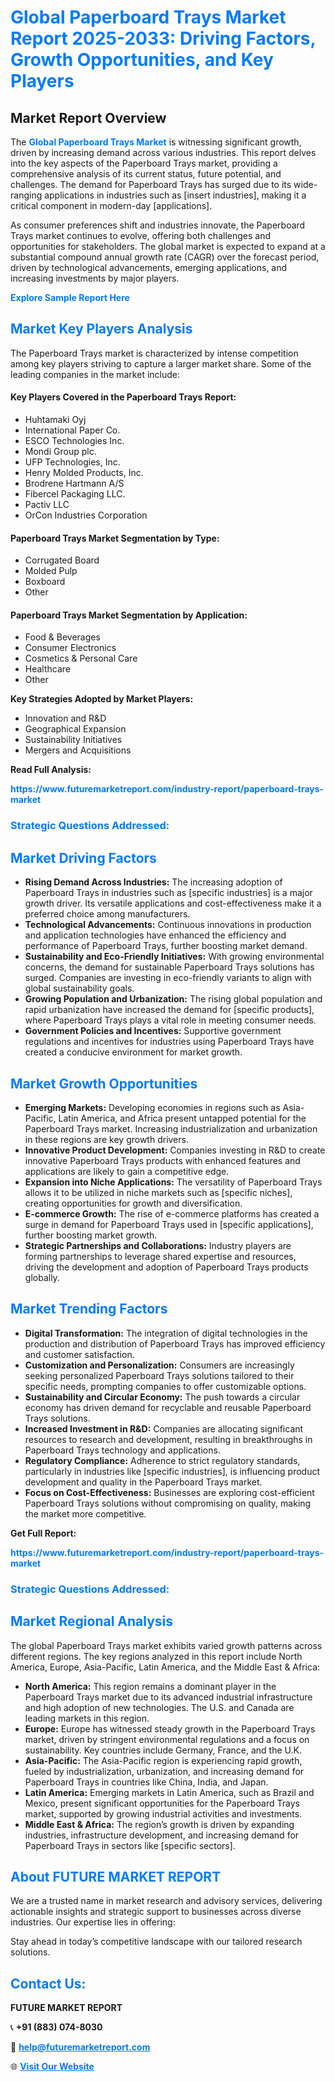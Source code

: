 <h1 style="color: #007BFF;">Global Paperboard Trays Market Report 2025-2033: Driving Factors, Growth Opportunities, and Key Players</h1>

<section id="overview">
<h2>Market Report Overview</h2>
<p>The <a href="https://www.futuremarketreport.com/industry-report/paperboard-trays-market" style="color: #007BFF; text-decoration: none;"><strong>Global Paperboard Trays Market</strong></a> is witnessing significant growth, driven by increasing demand across various industries. This report delves into the key aspects of the Paperboard Trays market, providing a comprehensive analysis of its current status, future potential, and challenges. The demand for Paperboard Trays has surged due to its wide-ranging applications in industries such as [insert industries], making it a critical component in modern-day [applications].</p>
<p>As consumer preferences shift and industries innovate, the Paperboard Trays market continues to evolve, offering both challenges and opportunities for stakeholders. The global market is expected to expand at a substantial compound annual growth rate (CAGR) over the forecast period, driven by technological advancements, emerging applications, and increasing investments by major players.</p>
</section>

<section id="overview">
<p><a href="https://www.futuremarketreport.com/request-sample/reportId=87207" style="color: #007BFF; text-decoration: none;"><strong>Explore Sample Report Here</strong></a></p>
</section>

<section id="key-players">
<h2 style="color: #007BFF;">Market Key Players Analysis</h2>
<p>The Paperboard Trays market is characterized by intense competition among key players striving to capture a larger market share. Some of the leading companies in the market include:</p>
<h4>Key Players Covered in the Paperboard Trays Report:</h4>
<ul><li>Huhtamaki Oyj</li><li>International Paper Co.</li><li>ESCO Technologies Inc.</li><li>Mondi Group plc.</li><li>UFP Technologies, Inc.</li><li>Henry Molded Products, Inc.</li><li>Brodrene Hartmann A/S</li><li>Fibercel Packaging LLC.</li><li>Pactiv LLC</li><li>OrCon Industries Corporation</li></ul>
<h4>Paperboard Trays Market Segmentation by Type:</h4>
<ul><li>Corrugated Board</li><li>Molded Pulp</li><li>Boxboard</li><li>Other</li></ul>

<h4>Paperboard Trays Market Segmentation by Application:</h4>
<ul><li>Food &amp; Beverages</li><li>Consumer Electronics</li><li>Cosmetics &amp; Personal Care</li><li>Healthcare</li><li>Other</li></ul>
<p><strong>Key Strategies Adopted by Market Players:</strong></p>
<ul>
<li>Innovation and R&D</li>
<li>Geographical Expansion</li>
<li>Sustainability Initiatives</li>
<li>Mergers and Acquisitions</li>
</ul>
</section>

<section>
<p><strong>Read Full Analysis: </strong></p><a href="https://www.futuremarketreport.com/industry-report/paperboard-trays-market" style="color: #007BFF; text-decoration: none;"><strong>https://www.futuremarketreport.com/industry-report/paperboard-trays-market</strong></a>
<h3 style="color: #007BFF;">Strategic Questions Addressed:</h3>
</section>

<section id="driving-factors">
<h2 style="color: #007BFF;">Market Driving Factors</h2>
<ul>
<li><strong>Rising Demand Across Industries:</strong> The increasing adoption of Paperboard Trays in industries such as [specific industries] is a major growth driver. Its versatile applications and cost-effectiveness make it a preferred choice among manufacturers.</li>
<li><strong>Technological Advancements:</strong> Continuous innovations in production and application technologies have enhanced the efficiency and performance of Paperboard Trays, further boosting market demand.</li>
<li><strong>Sustainability and Eco-Friendly Initiatives:</strong> With growing environmental concerns, the demand for sustainable Paperboard Trays solutions has surged. Companies are investing in eco-friendly variants to align with global sustainability goals.</li>
<li><strong>Growing Population and Urbanization:</strong> The rising global population and rapid urbanization have increased the demand for [specific products], where Paperboard Trays plays a vital role in meeting consumer needs.</li>
<li><strong>Government Policies and Incentives:</strong> Supportive government regulations and incentives for industries using Paperboard Trays have created a conducive environment for market growth.</li>
</ul>
</section>

<section id="growth-opportunities">
<h2 style="color: #007BFF;">Market Growth Opportunities</h2>
<ul>
<li><strong>Emerging Markets:</strong> Developing economies in regions such as Asia-Pacific, Latin America, and Africa present untapped potential for the Paperboard Trays market. Increasing industrialization and urbanization in these regions are key growth drivers.</li>
<li><strong>Innovative Product Development:</strong> Companies investing in R&D to create innovative Paperboard Trays products with enhanced features and applications are likely to gain a competitive edge.</li>
<li><strong>Expansion into Niche Applications:</strong> The versatility of Paperboard Trays allows it to be utilized in niche markets such as [specific niches], creating opportunities for growth and diversification.</li>
<li><strong>E-commerce Growth:</strong> The rise of e-commerce platforms has created a surge in demand for Paperboard Trays used in [specific applications], further boosting market growth.</li>
<li><strong>Strategic Partnerships and Collaborations:</strong> Industry players are forming partnerships to leverage shared expertise and resources, driving the development and adoption of Paperboard Trays products globally.</li>
</ul>
</section>

<section id="trending-factors">
<h2 style="color: #007BFF;">Market Trending Factors</h2>
<ul>
<li><strong>Digital Transformation:</strong> The integration of digital technologies in the production and distribution of Paperboard Trays has improved efficiency and customer satisfaction.</li>
<li><strong>Customization and Personalization:</strong> Consumers are increasingly seeking personalized Paperboard Trays solutions tailored to their specific needs, prompting companies to offer customizable options.</li>
<li><strong>Sustainability and Circular Economy:</strong> The push towards a circular economy has driven demand for recyclable and reusable Paperboard Trays solutions.</li>
<li><strong>Increased Investment in R&D:</strong> Companies are allocating significant resources to research and development, resulting in breakthroughs in Paperboard Trays technology and applications.</li>
<li><strong>Regulatory Compliance:</strong> Adherence to strict regulatory standards, particularly in industries like [specific industries], is influencing product development and quality in the Paperboard Trays market.</li>
<li><strong>Focus on Cost-Effectiveness:</strong> Businesses are exploring cost-efficient Paperboard Trays solutions without compromising on quality, making the market more competitive.</li>
</ul>
</section>

<section>
<p><strong>Get Full Report: </strong></p><a href="https://www.futuremarketreport.com/industry-report/paperboard-trays-market" style="color: #007BFF; text-decoration: none;"><strong>https://www.futuremarketreport.com/industry-report/paperboard-trays-market</strong></a>
<h3 style="color: #007BFF;">Strategic Questions Addressed:</h3>
</section>


<section id="regional-analysis">
<h2 style="color: #007BFF;">Market Regional Analysis</h2>
<p>The global Paperboard Trays market exhibits varied growth patterns across different regions. The key regions analyzed in this report include North America, Europe, Asia-Pacific, Latin America, and the Middle East & Africa:</p>
<ul>
<li><strong>North America:</strong> This region remains a dominant player in the Paperboard Trays market due to its advanced industrial infrastructure and high adoption of new technologies. The U.S. and Canada are leading markets in this region.</li>
<li><strong>Europe:</strong> Europe has witnessed steady growth in the Paperboard Trays market, driven by stringent environmental regulations and a focus on sustainability. Key countries include Germany, France, and the U.K.</li>
<li><strong>Asia-Pacific:</strong> The Asia-Pacific region is experiencing rapid growth, fueled by industrialization, urbanization, and increasing demand for Paperboard Trays in countries like China, India, and Japan.</li>
<li><strong>Latin America:</strong> Emerging markets in Latin America, such as Brazil and Mexico, present significant opportunities for the Paperboard Trays market, supported by growing industrial activities and investments.</li>
<li><strong>Middle East & Africa:</strong> The region’s growth is driven by expanding industries, infrastructure development, and increasing demand for Paperboard Trays in sectors like [specific sectors].</li>
</ul>
</section>

<footer>
<h2 style="color: #007BFF;">About FUTURE MARKET REPORT</h2>
<p>We are a trusted name in market research and advisory services, delivering actionable insights and strategic support to businesses across diverse industries. Our expertise lies in offering:</p>

<p>Stay ahead in today’s competitive landscape with our tailored research solutions.</p>

<h2 style="color: #007BFF;">Contact Us:</h2>
<p><strong>FUTURE MARKET REPORT</strong></p>
<p>📞 <strong>+91 (883) 074-8030</strong></p>
<p>📧 <strong><a href="mailto:help@futuremarketreport.com" style="color: #007BFF;">help@futuremarketreport.com</a></strong></p>
<p>🌐 <strong><a href="https://www.futuremarketreport.com/" style="color: #007BFF;">Visit Our Website</a></strong></p>
</footer>